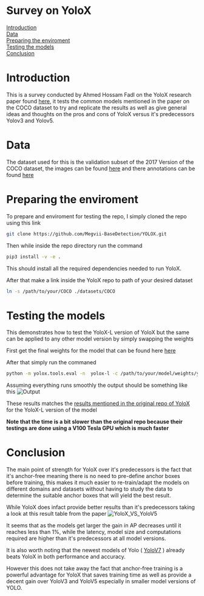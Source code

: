 # Survey on YoloX

[Introduction](#introduction)  
[Data](#data)  
[Preparing the enviroment](#preparing-the-enviroment)  
[Testing the models](#testing-the-models)  
[Conclusion](#conclusion)  


# Introduction 

This is a survey conducted by Ahmed Hossam Fadl on the YoloX research paper found [here](https://arxiv.org/pdf/2107.08430.pdf), it tests the common models mentioned in the paper on the COCO dataset to try and replicate the results as well as give general ideas and thoughts on the pros and cons of YoloX versus it's predecessors Yolov3 and Yolov5.

# Data

The dataset used for this is the validation subset of the 2017 Version of the COCO dataset, the images can be found [here](http://images.cocodataset.org/zips/val2017.zip) and there annotations can be found [here](http://images.cocodataset.org/annotations/annotations_trainval2017.zip)

# Preparing the enviroment 

To prepare and enviroment for testing the repo, I simply cloned the repo using this link
```bash
git clone https://github.com/Megvii-BaseDetection/YOLOX.git
```
Then while inside the repo directory run the command 
```bash
pip3 install -v -e .
```
This should install all the required dependencies needed to run YoloX.

After that make a link inside the YoloX repo to path of your desired dataset
```bash
ln -s /path/to/your/COCO ./datasets/COCO
```

# Testing the models

This demonstrates how to test the YoloX-L version of YoloX but the same can be applied to any other model version by simply swapping the weights

First get the final weights for the model that can be found here [here](https://github.com/Megvii-BaseDetection/YOLOX/releases/download/0.1.1rc0/yolox_l.pth)

After that simply run the commaned 
```bash
python -m yolox.tools.eval -n  yolox-l -c /path/to/your/model/weights/yolox_l.pth -b 64 -d 1 --conf 0.001 [--fp16] [--fuse]
```

Assuming everything runs smoothly the output should be something like this 
![Output](./Output.png)

These results matches the [results mentioned in the original repo of YoloX](https://github.com/Megvii-BaseDetection/YOLOX#standard-models) for the YoloX-L version of the model

**Note that the time is a bit slower than the original repo because their testings are done using a V100 Tesla GPU which is much faster**

# Conclusion

The main point of strength for YoloX over it's predecessors is the fact that it's anchor-free meaning there is no need to pre-define anchor boxes before training, this makes it much easier to re-train/adapt the models on different domains and datasets without having to study the data to determine the suitable anchor boxes that will yield the best result. 

While YoloX does infact provide better results than it's predecessors taking a look at this result table from the paper 
![YoloX_VS_YoloV5](./YoloX_VS_YoloV5.png)

It seems that as the models get larger the gain in AP decreases until it reaches less than 1%, while the latency, model size and computations required are higher than it's predecessors at all model versions.

It is also worth noting that the newest models of Yolo ( [YoloV7](https://github.com/WongKinYiu/yolov7#performance) ) already beats YoloX in both performance and accuracy.

However this does not take away the fact that anchor-free training is a powerful advantage for YoloX that saves training time as well as provide a decent gain over YoloV3 and YoloV5 especially in smaller model versions of YOLO.

